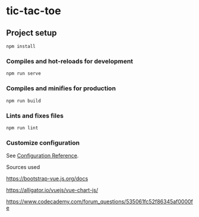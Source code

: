 # tic-tac-toe

## Project setup
```
npm install
```

### Compiles and hot-reloads for development
```
npm run serve
```

### Compiles and minifies for production
```
npm run build
```

### Lints and fixes files
```
npm run lint
```

### Customize configuration
See [Configuration Reference](https://cli.vuejs.org/config/).

Sources used

https://bootstrap-vue.js.org/docs

https://alligator.io/vuejs/vue-chart-js/

https://www.codecademy.com/forum_questions/535061fc52f86345af0000fe
